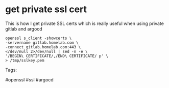 # get private ssl cert

This is how I get private SSL certs which is really useful when using
private gitlab and argocd

```shell
openssl s_client -showcerts \
-servername gitlab.homelab.com \
-connect gitlab.homelab.com:443 \
</dev/null 2>/dev/null | sed -n -e \
'/BEGIN\ CERTIFICATE/,/END\ CERTIFICATE/ p' \
> /tmp/sslkey.pem
```

Tags:

   #openssl #ssl #argocd

